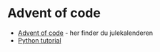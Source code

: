 # Advent of code

- [Advent of code](https://adventofcode.com/2020/) - her finder du julekalenderen
- [Python tutorial](https://www.w3schools.com/python/default.asp)
